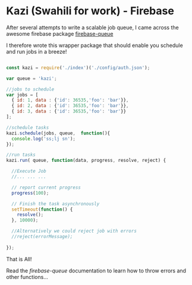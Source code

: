 # Kazi (Swahili for work) - Firebase
After several attempts to write a scalable job queue, I came across the awesome firebase package [firebase-queue](https://github.com/firebase/firebase-queue)

I therefore wrote this wrapper package that should enable you schedule and run jobs in a breeze!

```javascript

const kazi = require('./index')('./config/auth.json');

var queue = 'kazi';

//jobs to schedule
var jobs = [
  { id: 1, data : {'id': 36535,'foo': 'bar'}},
  { id: 2, data : {'id': 36535,'foo': 'bar'}},
  { id: 3, data : {'id': 36535,'foo': 'bar'}}
];

//schedule tasks
kazi.schedule(jobs, queue,  function(){
  console.log('ss;lj sn');
});

//run tasks
kazi.run( queue, function(data, progress, resolve, reject) {

  //Execute Job
  //... ... ...

  // report current progress
  progress(100);

  // Finish the task asynchronously
  setTimeout(function() {
    resolve();
  }, 10000);

  //Alternatively we could reject job with errors
  //reject(errorMessage);
  
});

```

That is All!

Read the *firebase-queue* documentation to learn how to throw errors and other functions...
